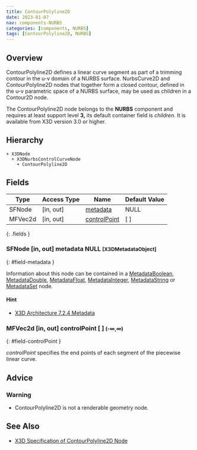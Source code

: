 ```yaml
---
title: ContourPolyline2D
date: 2023-01-07
nav: components-NURBS
categories: [components, NURBS]
tags: [ContourPolyline2D, NURBS]
---
```

<style>
.post h3 {
  word-spacing: 0.2em;
}
</style>

## Overview

ContourPolyline2D defines a linear curve segment as part of a trimming contour in the u-v domain of a NURBS surface. NurbsCurve2D and ContourPolyline2D nodes that together form a closed contour, defined in the u-v parametric space of a NURBS surface, may be used as children in a Contour2D node.

The ContourPolyline2D node belongs to the **NURBS** component and requires at least support level **3,** its default container field is *children.* It is available from X3D version 3.0 or higher.

## Hierarchy

```
+ X3DNode
  + X3DNurbsControlCurveNode
    + ContourPolyline2D
```

## Fields

| Type | Access Type | Name | Default Value |
| ---- | ----------- | ---- | ------------- |
| SFNode | [in, out] | [metadata](#field-metadata) | NULL  |
| MFVec2d | [in, out] | [controlPoint](#field-controlPoint) | [ ] |
{: .fields }

### SFNode [in, out] **metadata** NULL <small>[X3DMetadataObject]</small>
{: #field-metadata }

Information about this node can be contained in a [MetadataBoolean](/x_ite/components/core/metadataboolean/), [MetadataDouble](/x_ite/components/core/metadatadouble/), [MetadataFloat](/x_ite/components/core/metadatafloat/), [MetadataInteger](/x_ite/components/core/metadatainteger/), [MetadataString](/x_ite/components/core/metadatastring/) or [MetadataSet](/x_ite/components/core/metadataset/) node.

#### Hint

- [X3D Architecture 7.2.4 Metadata](https://www.web3d.org/specifications/X3Dv4/ISO-IEC19775-1v4-IS/Part01/components/core.html#Metadata)

### MFVec2d [in, out] **controlPoint** [ ] <small>(-∞,∞)</small>
{: #field-controlPoint }

*controlPoint* specifies the end points of each segment of the piecewise linear curve.

## Advice

### Warning

- ContourPolyline2D is not a renderable geometry node.

## See Also

- [X3D Specification of ContourPolyline2D Node](https://www.web3d.org/documents/specifications/19775-1/V4.0/Part01/components/nurbs.html#ContourPolyline2D)
